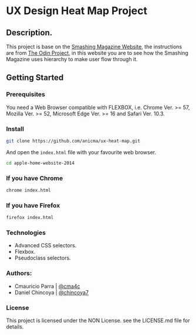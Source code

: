 # UX Design Heat Map Project

## Description.

This project is base on the [Smashing Magazine Website](https://www.smashingmagazine.com/), the instructions are from [The Odin Project](https://www.theodinproject.com/courses/html5-and-css3/lessons/design-teardown), in this website you are to see how the Smashing Magazine uses hierarchy to make user flow through it.

## Getting Started

### Prerequisites

You need a Web Browser compatible with FLEXBOX, i.e. Chrome Ver. >= 57, Mozilla Ver. >= 52, Microsoft Edge Ver. >= 16 and Safari Ver. 10.3.

### Install

```sh
git clone https://github.com/anicma/ux-heat-map.git
```
And open the `index.html` file with your favourite web browser.

```sh
cd apple-home-website-2014
```
### If you have Chrome

```sh
chrome index.html
```

### If you have Firefox

```sh
firefox index.html
```

### Technologies  

 - Advanced CSS selectors.
 - Flexbox.
 - Pseudoclass selectors.
 
### Authors:

- Cmauricio Parra | [@cma4c](https://twitter.com/@cma4c)
- Daniel Chincoya | [@chincoya7](https://twitter.com/@chincoya7)

### License

This project is licensed under the NON License. see the LICENSE.md file for details.

